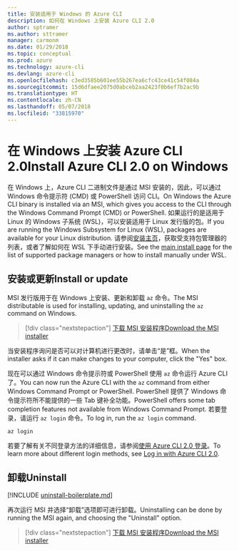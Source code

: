 ```yaml
---
title: 安装适用于 Windows 的 Azure CLI
description: 如何在 Windows 上安装 Azure CLI 2.0
author: sptramer
ms.author: sttramer
manager: carmonm
ms.date: 01/29/2018
ms.topic: conceptual
ms.prod: azure
ms.technology: azure-cli
ms.devlang: azure-cli
ms.openlocfilehash: c3ed3585b601ee55b267ea6cfc43ce41c54f084a
ms.sourcegitcommit: 15d6dfaee2075d0abceb2aa2423f0b6ef7b2ac9b
ms.translationtype: HT
ms.contentlocale: zh-CN
ms.lasthandoff: 05/07/2018
ms.locfileid: "33815970"
---
```

# <a name="install-azure-cli-20-on-windows"></a><span data-ttu-id="2fa03-103">在 Windows 上安装 Azure CLI 2.0</span><span class="sxs-lookup"><span data-stu-id="2fa03-103">Install Azure CLI 2.0 on Windows</span></span>

<span data-ttu-id="2fa03-104">在 Windows 上，Azure CLI 二进制文件是通过 MSI 安装的，因此，可以通过 Windows 命令提示符 (CMD) 或 PowerShell 访问 CLI。</span><span class="sxs-lookup"><span data-stu-id="2fa03-104">On Windows the Azure CLI binary is installed via an MSI, which gives you access to the CLI through the Windows Command Prompt (CMD) or PowerShell.</span></span>
<span data-ttu-id="2fa03-105">如果运行的是适用于 Linux 的 Windows 子系统 (WSL)，可以安装适用于 Linux 发行版的包。</span><span class="sxs-lookup"><span data-stu-id="2fa03-105">If you are running the Windows Subsystem for Linux (WSL), packages are available for your Linux distribution.</span></span> <span data-ttu-id="2fa03-106">请参阅[安装主页](install-azure-cli.md)，获取受支持包管理器的列表，或者了解如何在 WSL 下手动进行安装。</span><span class="sxs-lookup"><span data-stu-id="2fa03-106">See the [main install page](install-azure-cli.md) for the list of supported package managers or how to install manually under WSL.</span></span>

## <a name="install-or-update"></a><span data-ttu-id="2fa03-107">安装或更新</span><span class="sxs-lookup"><span data-stu-id="2fa03-107">Install or update</span></span>

<span data-ttu-id="2fa03-108">MSI 发行版用于在 Windows 上安装、更新和卸载 `az` 命令。</span><span class="sxs-lookup"><span data-stu-id="2fa03-108">The MSI distributable is used for installing, updating, and uninstalling the `az` command on Windows.</span></span>

> [!div class="nextstepaction"]
> [<span data-ttu-id="2fa03-109">下载 MSI 安装程序</span><span class="sxs-lookup"><span data-stu-id="2fa03-109">Download the MSI installer</span></span>](https://aka.ms/installazurecliwindows)

<span data-ttu-id="2fa03-110">当安装程序询问是否可以对计算机进行更改时，请单击“是”框。</span><span class="sxs-lookup"><span data-stu-id="2fa03-110">When the installer asks if it can make changes to your computer, click the "Yes" box.</span></span>

<span data-ttu-id="2fa03-111">现在可以通过 Windows 命令提示符或 PowerShell 使用 `az` 命令运行 Azure CLI 了。</span><span class="sxs-lookup"><span data-stu-id="2fa03-111">You can now run the Azure CLI with the `az` command from either Windows Command Prompt or PowerShell.</span></span> <span data-ttu-id="2fa03-112">PowerShell 提供了 Windows 命令提示符所不能提供的一些 Tab 键补全功能。</span><span class="sxs-lookup"><span data-stu-id="2fa03-112">PowerShell offers some tab completion features not available from Windows Command Prompt.</span></span> <span data-ttu-id="2fa03-113">若要登录，请运行 `az login` 命令。</span><span class="sxs-lookup"><span data-stu-id="2fa03-113">To log in, run the `az login` command.</span></span>

```azurecli
az login
```

<span data-ttu-id="2fa03-114">若要了解有关不同登录方法的详细信息，请参阅[使用 Azure CLI 2.0 登录](authenticate-azure-cli.md)。</span><span class="sxs-lookup"><span data-stu-id="2fa03-114">To learn more about different login methods, see [Log in with Azure CLI 2.0](authenticate-azure-cli.md).</span></span>

## <a name="uninstall"></a><span data-ttu-id="2fa03-115">卸载</span><span class="sxs-lookup"><span data-stu-id="2fa03-115">Uninstall</span></span>

[!INCLUDE [uninstall-boilerplate.md](includes/uninstall-boilerplate.md)]

<span data-ttu-id="2fa03-116">再次运行 MSI 并选择“卸载”选项即可进行卸载。</span><span class="sxs-lookup"><span data-stu-id="2fa03-116">Uninstalling can be done by running the MSI again, and choosing the "Uninstall" option.</span></span>

> [!div class="nextstepaction"]
> [<span data-ttu-id="2fa03-117">下载 MSI 安装程序</span><span class="sxs-lookup"><span data-stu-id="2fa03-117">Download the MSI installer</span></span>](https://aka.ms/installazurecliwindows)
